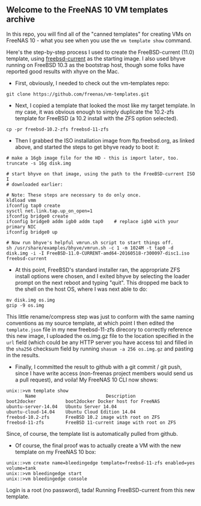 ## Welcome to the FreeNAS 10 VM templates archive

In this repo, you will find all of the "canned templates" for creating VMs
on FreeNAS 10 - what you see when you use the ```vm template show``` command.

Here's the step-by-step process I used to create the FreeBSD-current (11.0)
template, using [freebsd-current](ftp://ftp.freebsd.org/pub/FreeBSD/snapshots/ISO-IMAGES/11.0/FreeBSD-11.0-CURRENT-amd64-20160518-r300097-disc1.iso) as the
starting image.  I also used bhyve running on FreeBSD 10.3 as the bootstrap
host, though some folks have reported good results with xhyve on the Mac.

* First, obviously, I needed to check out the vm-templates repo:
```
git clone https://github.com/freenas/vm-templates.git
```

* Next, I copied a template that looked the most like my target template.  In my case, it was obvious enough to simply duplicate the 10.2-zfs template for FreeBSD (a 10.2 install with the ZFS option selected).
```
cp -pr freebsd-10.2-zfs freebsd-11-zfs
```

* Then I grabbed the ISO installation image from ftp.freebsd.org, as linked above, and started the steps to get bhyve ready to boot it:
```
# make a 16gb image file for the HD - this is import later, too.
truncate -s 16g disk.img

# start bhyve on that image, using the path to the FreeBSD-current ISO I
# downloaded earlier:

# Note: These steps are necessary to do only once.
kldload vmm
ifconfig tap0 create
sysctl net.link.tap.up_on_open=1
ifconfig bridge0 create
ifconfig bridge0 addm igb0 addm tap0	# replace igb0 with your primary NIC
ifconfig bridge0 up

# Now run bhyve's helpful vmrun.sh script to start things off.
sh /usr/share/examples/bhyve/vmrun.sh -c 1 -m 1024M -t tap0 -d disk.img -i -I FreeBSD-11.0-CURRENT-amd64-20160518-r300097-disc1.iso freebsd-current
```

* At this point, FreeBSD's standard installer ran, the appropriate ZFS install
options were chosen, and I exited bhyve by selecting the loader prompt on
the next reboot and typing "quit".  This dropped me back to the shell on the
host OS, where I was next able to do:

```
mv disk.img os.img
gzip -9 os.img
```

This little rename/compress step was just to conform with the same naming
conventions as my source template, at which point I then edited the
```template.json``` file in my new freebsd-11-zfs direcory to correctly
reference this new image, I uploaded the os.img.gz file to the location
specified in the ```url``` field (which could be any HTTP server you have
access to) and filled in the ```sha256``` checksum field by running
```shasum -a 256 os.img.gz``` and pasting in the results.

* Finally, I committed the result to github with a git commit / git push,
since I have write access (non-freenas project members would send us a pull
request), and voila!  My FreeNAS 10 CLI now shows:

```
unix::>vm template show
       Name                          Description                
boot2docker           boot2docker Docker host for FreeNAS       
ubuntu-server-14.04   Ubuntu Server 14.04                       
ubuntu-cloud-14.04    Ubuntu Cloud Edition 14.04                
freebsd-10.2-zfs      FreeBSD 10.2 image with root on ZFS       
freebsd-11-zfs        FreeBSD 11-current image with root on ZFS 
```

Since, of course, the template list is automatically pulled from github.

* Of course, the final proof was to actually create a VM with the
new template on my FreeNAS 10 box:

```
unix::>vm create name=bleedingedge template=freebsd-11-zfs enabled=yes volume=tank
unix::>vm bleedingedge start
unix::>vm bleedingedge console
```

Login is a root (no password), tada!  Running FreeBSD-current from this new template.
